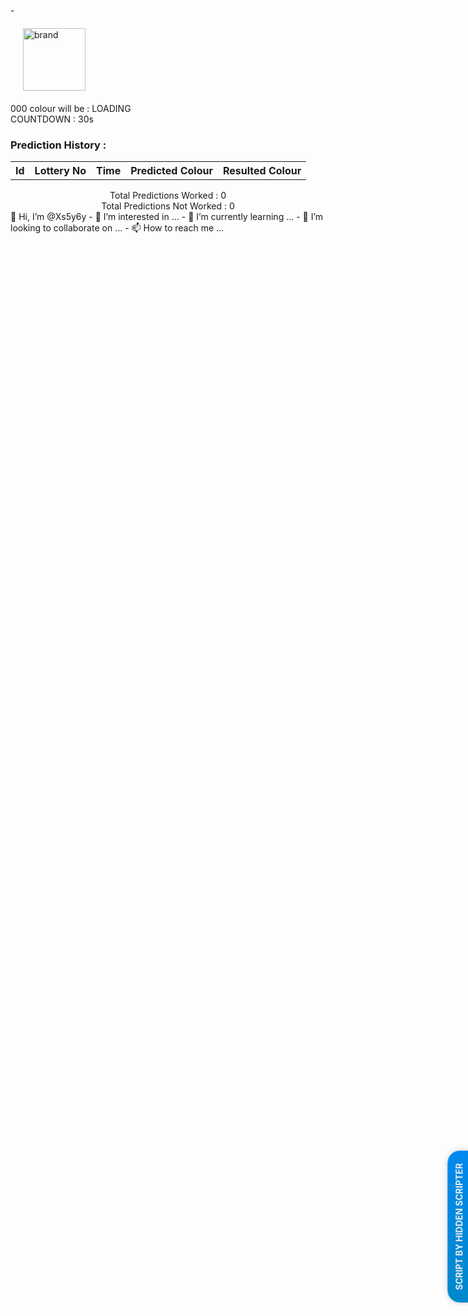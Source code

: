 -<!DOCTYPE html>
<html>
<head>
  <meta charset="UTF-8">
  <meta http-equiv="X-UA-Compatible" content="IE=edge">
  <meta name="viewport" content=
  "width=device-width,user-scalable=no, initial-scale=1.0">
  <title>🔴 Fastwin Color Predictor | Anwar</title>
  <link rel="stylesheet" href=
  "https://kit-pro.fontawesome.com/releases/v5.15.1/css/pro.min.css">
  <link href=
  'https://unpkg.com/boxicons@2.0.9/css/boxicons.min.css' rel=
  'stylesheet'>
  <script src=
  "https://cdnjs.cloudflare.com/ajax/libs/jquery/3.6.0/jquery.min.js"></script>
  <link rel="stylesheet" type="text/css" href=
  "https://cdn.jsdelivr.net/npm/toastify-js/src/toastify.min.css">
  <script type="text/javascript" src=
  "https://cdn.jsdelivr.net/npm/toastify-js"></script>
  <link rel="stylesheet" id="style-css" href="style.css">
  <style>
    .credits {
        position: fixed;
        top: 50%;
        right: -10px;
        transform: translateX(40%) rotate(-90deg);
        font-size: 14px;
        color: #eee;
        text-align: right;
        padding: 10px 20px;
        background: linear-gradient(to right, #0088cc, #0088ee);
        font-weight: bold;
        border-radius: 20px 20px 0 0;
        box-shadow: 0 0 10px rgb(0, 0, 0, 0.2);
        cursor: pointer;
    }

    .credits i {
        margin-right: 5px;
    }
  </style>
</head>
<body>
  <div class="credits">
    SCRIPT BY HIDDEN SCRIPTER
  </div>
  <div style='margin: 20px;' class="logo-container"><img style=
  "height: 100px; object-fit: cover;" src="logo.png" alt=
  "brand"></div>
  <div class="status">
    <div class="prediction-container">
      <div class="prediction">
        <span>000</span> colour will be : <span>LOADING</span>
      </div>
    </div>
    <div class="countdown">
      COUNTDOWN : <span>30s</span>
    </div>
  </div>
  <div class="application"></div>
  <div class="main-container">
    <div class="prediction-history main">
      <h3 class="header">Prediction History :</h3>
      <div class="history">
        <table>
          <tr>
            <th>Id</th>
            <th>Lottery No</th>
            <th>Time</th>
            <th>Predicted Colour</th>
            <th>Resulted Colour</th>
          </tr>
        </table>
      </div>
      <div class="prediction-status">
        <center>
          <div id="t-win">
            Total Predictions Worked : <span>0</span>
          </div>
          <div id="t-loss">
            Total Predictions Not Worked : <span>0</span>
          </div>
        </center>
      </div>
    </div>
  </div>
  <script src="main.js"></script>
</body>
</html> 👋 Hi, I’m @Xs5y6y
- 👀 I’m interested in ...
- 🌱 I’m currently learning ...
- 💞️ I’m looking to collaborate on ...
- 📫 How to reach me ...

<!---
Xs5y6y/Xs5y6y is a ✨ special ✨ repository because its `README.md` (this file) appears on your GitHub profile.
You can click the Preview link to take a look at your changes.
--->
